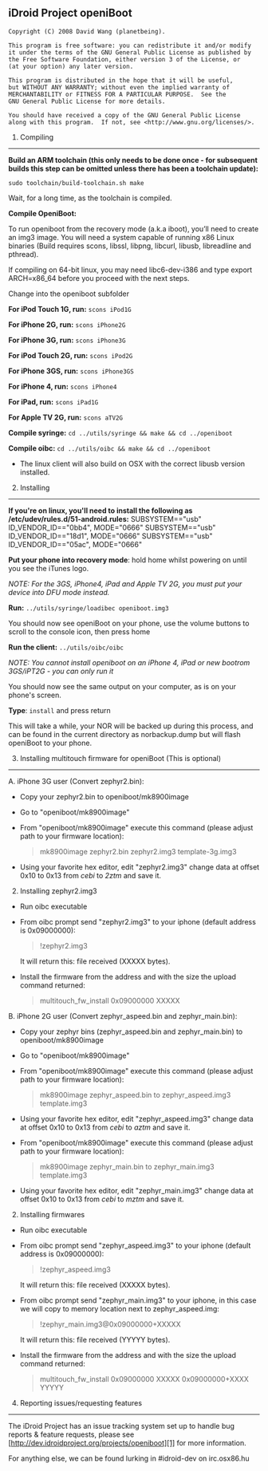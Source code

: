 iDroid Project openiBoot
---------------------------------------------------
	Copyright (C) 2008 David Wang (planetbeing).

    This program is free software: you can redistribute it and/or modify
    it under the terms of the GNU General Public License as published by
    the Free Software Foundation, either version 3 of the License, or
    (at your option) any later version.

    This program is distributed in the hope that it will be useful,
    but WITHOUT ANY WARRANTY; without even the implied warranty of
    MERCHANTABILITY or FITNESS FOR A PARTICULAR PURPOSE.  See the
    GNU General Public License for more details.

    You should have received a copy of the GNU General Public License
    along with this program.  If not, see <http://www.gnu.org/licenses/>.

1. Compiling
---------------------------------------------------
**Build an ARM toolchain (this only needs to be done once - for subsequent builds this step can be omitted unless there has been a toolchain update):**

`sudo toolchain/build-toolchain.sh make`
	
Wait, for a long time, as the toolchain is compiled.

**Compile OpeniBoot:**

To run openiboot from the recovery mode (a.k.a iboot), you’ll need to create an img3 image.
You will need a system capable of running x86 Linux binaries (Build requires scons, libssl, libpng, libcurl, libusb, libreadline and pthread). 

If compiling on 64-bit linux, you may need libc6-dev-i386 and type export ARCH=x86_64 before you proceed with the next steps.

Change into the openiboot subfolder

**For iPod Touch 1G, run:**
`scons iPod1G`

**For iPhone 2G, run:**
`scons iPhone2G`

**For iPhone 3G, run:**
`scons iPhone3G`

**For iPod Touch 2G, run:**
`scons iPod2G`

**For iPhone 3GS, run:**
`scons iPhone3GS`

**For iPhone 4, run:**
`scons iPhone4`

**For iPad, run:**
`scons iPad1G`

**For Apple TV 2G, run:**
`scons aTV2G`

**Compile syringe:**
`cd ../utils/syringe && make && cd ../openiboot`

**Compile oibc:**
`cd ../utils/oibc && make && cd ../openiboot`

- The linux client will also build on OSX with the correct libusb version installed.

2. Installing
---------------------------------------------------
**If you're on linux, you'll need to install the following as /etc/udev/rules.d/51-android.rules:**
	SUBSYSTEM=="usb" ID_VENDOR_ID=="0bb4", MODE="0666"
	SUBSYSTEM=="usb" ID_VENDOR_ID=="18d1", MODE="0666"
	SUBSYSTEM=="usb" ID_VENDOR_ID=="05ac", MODE="0666"

**Put your phone into recovery mode**: hold home whilst powering on until you see the iTunes logo.

*NOTE: For the 3GS, iPhone4, iPad and Apple TV 2G, you must put your device into DFU mode instead.*

**Run:** 
`../utils/syringe/loadibec openiboot.img3`

You should now see openiBoot on your phone, use the volume buttons to scroll to the console icon, then press home

**Run the client:**
`../utils/oibc/oibc`

*NOTE: You cannot install openiboot on an iPhone 4, iPad or new bootrom 3GS/iPT2G - you can only run it*

You should now see the same output on your computer, as is on your phone's screen.

**Type**: 
`install` and press return

This will take a while, your NOR will be backed up during this process, and can be found in the current directory as norbackup.dump but will flash openiBoot to your phone.

3. Installing multitouch firmware for openiBoot (This is optional)
-------------------------------------------------------------------
A. iPhone 3G user (Convert zephyr2.bin):

 *  Copy your zephyr2.bin to openiboot/mk8900image
 *  Go to "openiboot/mk8900image"
 *  From "openiboot/mk8900image" execute this command (please adjust path to your firmware location): 

	>mk8900image zephyr2.bin zephyr2.img3 template-3g.img3

 *  Using your favorite hex editor, edit "zephyr2.img3"
     change data at offset 0x10 to 0x13 from *cebi* to *2ztm* and save it.

   2. Installing zephyr2.img3
*   Run oibc executable
*   From oibc prompt send "zephyr2.img3" to your iphone (default address is 0x09000000):

	>!zephyr2.img3

	It will return this: file received (XXXXX bytes).

*   Install the firmware from the address and with the size the upload command returned:

    >multitouch_fw_install 0x09000000 XXXXX


B. iPhone 2G user (Convert zephyr_aspeed.bin and zephyr_main.bin):

*	Copy your zephyr bins (zephyr_aspeed.bin and zephyr_main.bin) to openiboot/mk8900image
*   Go to "openiboot/mk8900image"
*   From "openiboot/mk8900image" execute this command (please adjust path to your firmware location): 

	>mk8900image zephyr_aspeed.bin to zephyr_aspeed.img3 template.img3

*   Using your favorite hex editor, edit "zephyr_aspeed.img3"
     change data at offset 0x10 to 0x13 from *cebi* to *aztm* and save it.

*   From "openiboot/mk8900image" execute this command (please adjust path to your firmware location): 

	>mk8900image zephyr_main.bin to zephyr_main.img3 template.img3

*   Using your favorite hex editor, edit "zephyr_main.img3"
     change data at offset 0x10 to 0x13 from *cebi* to *mztm* and save it.

   2. Installing firmwares
*   Run oibc executable
*   From oibc prompt send "zephyr_aspeed.img3" to your iphone (default address is 0x09000000):

	>!zephyr_aspeed.img3

     It will return this: file received (XXXXX bytes).
*   From oibc prompt send "zephyr_main.img3" to your iphone, in this case we will copy to memory location next to zephyr_aspeed.img:

	>!zephyr_main.img3@0x09000000+XXXXX

     It will return this: file received (YYYYY bytes).

*   Install the firmware from the address and with the size the upload command returned:

	>multitouch_fw_install 0x09000000 XXXXX 0x09000000+XXXX YYYYY


4. Reporting issues/requesting features
--------------------------------------------------
The iDroid Project has an issue tracking system set up to handle bug reports & feature requests, please see [http://dev.idroidproject.org/projects/openiboot][1] for more information.

For anything else, we can be found lurking in #idroid-dev on irc.osx86.hu

  [1]: http://dev.idroidproject.org/projects/openiboot
